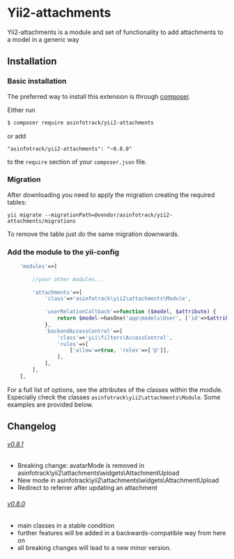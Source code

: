 # Yii2-attachments
Yii2-attachments is a module and set of functionality to add attachments to a model in a generic way

## Installation

### Basic installation

The preferred way to install this extension is through [composer](http://getcomposer.org/download/).

Either run

```bash
$ composer require asinfotrack/yii2-attachments
```

or add

```
"asinfotrack/yii2-attachments": "~0.8.0"
```

to the `require` section of your `composer.json` file.

### Migration
    
After downloading you need to apply the migration creating the required tables:

    yii migrate --migrationPath=@vendor/asinfotrack/yii2-attachments/migrations
    
To remove the table just do the same migration downwards.

### Add the module to the yii-config

```php
    'modules'=>[
        
        //your other modules...
        
        'attachments'=>[
            'class'=>'asinfotrack\yii2\attachments\Module',
            
            'userRelationCallback'=>function ($model, $attribute) {
                return $model->hasOne('app\models\User', ['id'=>$attribute]);
            },
            'backendAccessControl'=>[
                'class'=>'yii\filters\AccessControl',
                'rules'=>[
                    ['allow'=>true, 'roles'=>['@']],
                ],
            ],
        ],
    ],
```

For a full list of options, see the attributes of the classes within the module. Especially check the classes
`asinfotrack\yii2\attachments\Module`. Some examples are provided below.

## Changelog

###### [v0.8.1](https://github.com/asinfotrack/yii2-attachments/releases/tag/0.8.1)
 - Breaking change: avatarMode is removed in asinfotrack\yii2\attachments\widgets\AttachmentUpload 
 - New mode in asinfotrack\yii2\attachments\widgets\AttachmentUpload
 - Redirect to referrer after updating an attachment

###### [v0.8.0](https://github.com/asinfotrack/yii2-attachments/releases/tag/0.8.0)
- main classes in a stable condition
- further features will be added in a backwards-compatible way from here on
- all breaking changes will lead to a new minor version.
